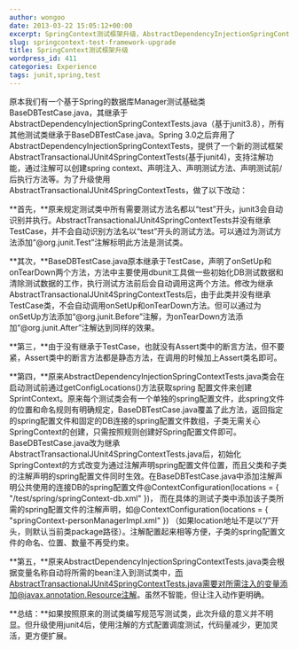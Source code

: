 ```yaml
---
author: wongoo
date: 2013-03-22 15:05:12+00:00
excerpt: SpringContext测试框架升级，AbstractDependencyInjectionSpringContextTests.java升级使用AbstractTransactionalJUnit4SpringContextTests.java
slug: springcontext-test-framework-upgrade
title: SpringContext测试框架升级
wordpress_id: 411
categories: Experience
tags: junit,spring,test
---
```


原本我们有一个基于Spring的数据库Manager测试基础类BaseDBTestCase.java，其继承于 AbstractDependencyInjectionSpringContextTests.java（基于junit3.8），所有其他测试类继承于BaseDBTestCase.java。Spring 3.0之后弃用了AbstractDependencyInjectionSpringContextTests，提供了一个新的测试框架AbstractTransactionalJUnit4SpringContextTests(基于junit4)，支持注解功能，通过注解可以创建spring context、声明注入、声明测试方法、声明测试前/后执行方法等。为了升级使用AbstractTransactionalJUnit4SpringContextTests，做了以下改动：

**首先，**原来规定测试类中所有需要测试方法名都以“test”开头，junit3会自动识别并执行。AbstractTransactionalJUnit4SpringContextTests并没有继承TestCase，并不会自动识别方法名以“test”开头的测试方法。可以通过为测试方法添加“@org.junit.Test”注解标明此方法是测试类。

**其次，**BaseDBTestCase.java原本继承于TestCase，声明了onSetUp和onTearDown两个方法，方法中主要使用dbunit工具做一些初始化DB测试数据和清除测试数据的工作，执行测试方法前后会自动调用这两个方法。修改为继承AbstractTransactionalJUnit4SpringContextTests后，由于此类并没有继承TestCase类，不会自动调用onSetUp和onTearDown方法。但可以通过为onSetUp方法添加“@org.junit.Before”注解，为onTearDown方法添加“@org.junit.After”注解达到同样的效果。

**第三，**由于没有继承于TestCase，也就没有Assert类中的断言方法，但不要紧，Assert类中的断言方法都是静态方法，在调用的时候加上Assert类名即可。

**第四，**原来AbstractDependencyInjectionSpringContextTests.java类会在启动测试前通过getConfigLocations()方法获取spring 配置文件来创建SprintContext。原来每个测试类会有一个单独的spring配置文件，此spring文件的位置和命名规则有明确规定，BaseDBTestCase.java覆盖了此方法，返回指定的spring配置文件和固定的DB连接的spring配置文件数组，子类无需关心SpringContext的创建，只需按照规则创建好Spring配置文件即可。 BaseDBTestCase.java改为继承AbstractTransactionalJUnit4SpringContextTests.java后，初始化SpringContext的方式改变为通过注解声明spring配置文件位置，而且父类和子类的注解声明的spring配置文件同时生效。在BaseDBTestCase.java中添加注解声明公共使用的连接DB的spring配置文件@ContextConfiguration(locations = { "/test/spring/springContext-db.xml" })， 而在具体的测试子类中添加该子类所需的spring配置文件的注解声明，如@ContextConfiguration(locations = { "springContext-personManagerImpl.xml" }) （如果location地址不是以“/”开头，则默认当前类package路径）。注解配置起来相等方便，子类的spring配置文件的命名、位置、数量不再受约束。

**第五，**原来AbstractDependencyInjectionSpringContextTests.java类会根据变量名称自动将所需的bean注入到测试类中，而AbstractTransactionalJUnit4SpringContextTests.java需要对所需注入的变量添加@javax.annotation.Resource注解。虽然不智能，但让注入动作更明确。

**总结：**如果按照原来的测试类编写规范写测试类，此次升级的意义并不明显。但升级使用junit4后，使用注解的方式配置调度测试，代码量减少，更加灵活，更方便扩展。


